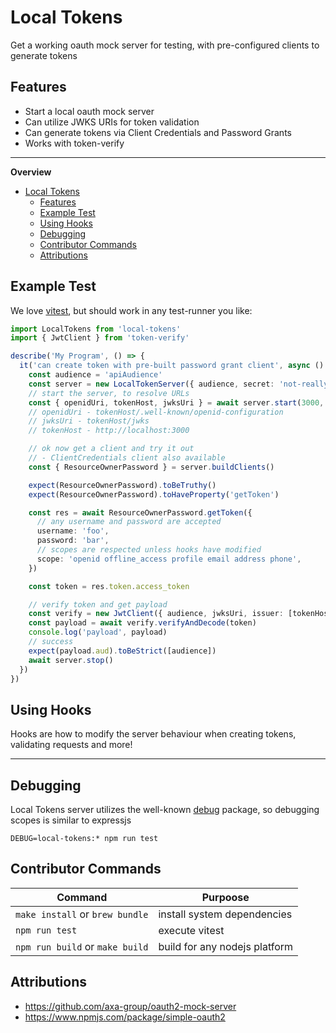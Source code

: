 # Local Tokens

Get a working oauth mock server for testing, with pre-configured clients to generate tokens

## Features
- Start a local oauth mock server
- Can utilize JWKS URIs for token validation
- Can generate tokens via Client Credentials and Password Grants
- Works with token-verify

---

**Overview**
- [Local Tokens](#local-tokens)
  - [Features](#features)
  - [Example Test](#example-test)
  - [Using Hooks](#using-hooks)
  - [Debugging](#debugging)
  - [Contributor Commands](#contributor-commands)
  - [Attributions](#attributions)


## Example Test

We love [vitest](https://www.npmjs.com/package/vitest), but should work in any test-runner you like:

```typescript
import LocalTokens from 'local-tokens'
import { JwtClient } from 'token-verify'

describe('My Program', () => {
  it('can create token with pre-built password grant client', async () => {
    const audience = 'apiAudience'
    const server = new LocalTokenServer({ audience, secret: 'not-really-a-secret' })
    // start the server, to resolve URLs
    const { openidUri, tokenHost, jwksUri } = await server.start(3000, 'localhost')
    // openidUri - tokenHost/.well-known/openid-configuration
    // jwksUri - tokenHost/jwks
    // tokenHost - http://localhost:3000

    // ok now get a client and try it out
    // - ClientCredentials client also available
    const { ResourceOwnerPassword } = server.buildClients()

    expect(ResourceOwnerPassword).toBeTruthy()
    expect(ResourceOwnerPassword).toHaveProperty('getToken')

    const res = await ResourceOwnerPassword.getToken({
      // any username and password are accepted
      username: 'foo',
      password: 'bar',
      // scopes are respected unless hooks have modified
      scope: 'openid offline_access profile email address phone',
    })

    const token = res.token.access_token

    // verify token and get payload
    const verify = new JwtClient({ audience, jwksUri, issuer: [tokenHost] })
    const payload = await verify.verifyAndDecode(token)
    console.log('payload', payload)
    // success
    expect(payload.aud).toBeStrict([audience])
    await server.stop()
  })
})
```

## Using Hooks

Hooks are how to modify the server behaviour when creating tokens, validating requests and more!

---

## Debugging

Local Tokens server utilizes the well-known [debug](https://www.npmjs.com/package/debug) package, so debugging scopes is similar to expressjs

`DEBUG=local-tokens:* npm run test`

## Contributor Commands


| Command                         | Purpoose                      |
|---------------------------------|-------------------------------|
| `make install` or `brew bundle` | install system dependencies   |
| `npm run test`                  | execute vitest                |
| `npm run build` or `make build` | build for any nodejs platform |


## Attributions
- https://github.com/axa-group/oauth2-mock-server
- https://www.npmjs.com/package/simple-oauth2